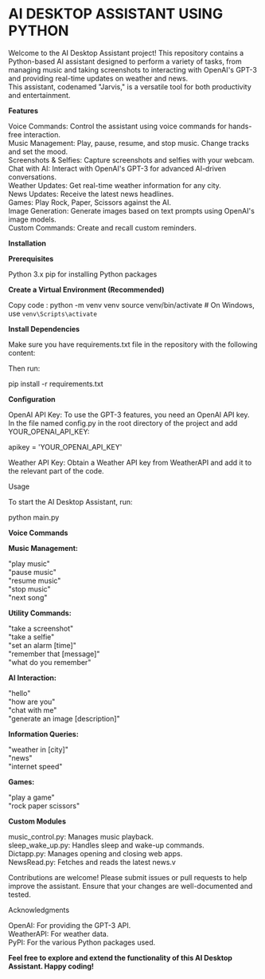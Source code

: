# AI DESKTOP ASSISTANT USING PYTHON

Welcome to the AI Desktop Assistant project! This repository contains a Python-based AI assistant designed to perform a variety of tasks, from managing music and taking screenshots to interacting with OpenAI's GPT-3 and providing real-time updates on weather and news. <br>
This assistant, codenamed "Jarvis," is a versatile tool for both productivity and entertainment.

<strong>Features</strong>

Voice Commands: Control the assistant using voice commands for hands-free interaction.<br>
Music Management: Play, pause, resume, and stop music. Change tracks and set the mood.<br>
Screenshots & Selfies: Capture screenshots and selfies with your webcam.<br>
Chat with AI: Interact with OpenAI's GPT-3 for advanced AI-driven conversations.<br>
Weather Updates: Get real-time weather information for any city.<br>
News Updates: Receive the latest news headlines.<br>
Games: Play Rock, Paper, Scissors against the AI.<br>
Image Generation: Generate images based on text prompts using OpenAI's image models.<br>
Custom Commands: Create and recall custom reminders.<br>

<strong>Installation</strong>

<b>Prerequisites</b>

Python 3.x
pip for installing Python packages


<strong>Create a Virtual Environment (Recommended)</strong>

Copy code :
python -m venv venv
source venv/bin/activate  # On Windows, use `venv\Scripts\activate`

<b>Install Dependencies</b>

Make sure you have requirements.txt file in the repository with the following content:

Then run:

pip install -r requirements.txt

<b>Configuration</b>

OpenAI API Key: To use the GPT-3 features, you need an OpenAI API key. <br>
In the file named config.py in the root directory of the project and add YOUR_OPENAI_API_KEY:

apikey = 'YOUR_OPENAI_API_KEY'

Weather API Key: Obtain a Weather API key from WeatherAPI and add it to the relevant part of the code.

Usage

To start the AI Desktop Assistant, run:

python main.py

<strong>Voice Commands</strong>

<b>Music Management:</b>

"play music"<br>
"pause music"<br>
"resume music"<br>
"stop music"<br>
"next song"<br>

<b>Utility Commands:</b>

"take a screenshot"<br>
"take a selfie"<br>
"set an alarm [time]"<br>
"remember that [message]"<br>
"what do you remember"<br>

<b>AI Interaction:</b>

"hello"<br>
"how are you"<br>
"chat with me"<br>
"generate an image [description]"<br>

<b>Information Queries:</b>

"weather in [city]"<br>
"news"<br>
"internet speed"<br>

<b>Games:</b>

"play a game"<br>
"rock paper scissors"<br>

<b>Custom Modules</b>

music_control.py: Manages music playback.<br>
sleep_wake_up.py: Handles sleep and wake-up commands.<br>
Dictapp.py: Manages opening and closing web apps.<br>
NewsRead.py: Fetches and reads the latest news.v


Contributions are welcome! Please submit issues or pull requests to help improve the assistant. Ensure that your changes are well-documented and tested.


Acknowledgments

OpenAI: For providing the GPT-3 API.<br>
WeatherAPI: For weather data.<br>
PyPI: For the various Python packages used.<br>

<b>Feel free to explore and extend the functionality of this AI Desktop Assistant. Happy coding!</b>